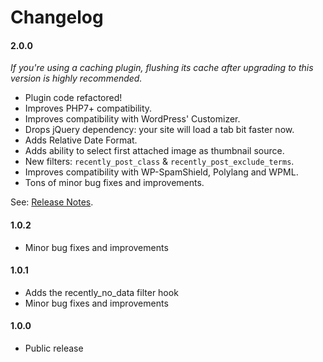 Changelog
=========
#### 2.0.0 ####
*If you're using a caching plugin, flushing its cache after upgrading to this version is highly recommended.*

* Plugin code refactored!
* Improves PHP7+ compatibility.
* Improves compatibility with WordPress' Customizer.
* Drops jQuery dependency: your site will load a tab bit faster now.
* Adds Relative Date Format.
* Adds ability to select first attached image as thumbnail source.
* New filters: `recently_post_class` & `recently_post_exclude_terms`.
* Improves compatibility with WP-SpamShield, Polylang and WPML.
* Tons of minor bug fixes and improvements.

See: [Release Notes](https://cabrerahector.com/wordpress/recently-2-0-is-out/).

#### 1.0.2 ####
* Minor bug fixes and improvements

#### 1.0.1 ####
* Adds the recently_no_data filter hook
* Minor bug fixes and improvements

#### 1.0.0 ####
* Public release